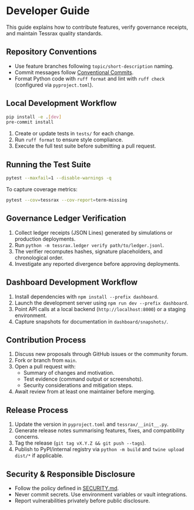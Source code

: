# Developer Guide

This guide explains how to contribute features, verify governance receipts, and maintain Tessrax quality standards.

## Repository Conventions

- Use feature branches following `topic/short-description` naming.
- Commit messages follow [Conventional Commits](https://www.conventionalcommits.org/en/v1.0.0/).
- Format Python code with `ruff format` and lint with `ruff check` (configured via `pyproject.toml`).

## Local Development Workflow

```bash
pip install -e .[dev]
pre-commit install
```

1. Create or update tests in `tests/` for each change.
2. Run `ruff format` to ensure style compliance.
3. Execute the full test suite before submitting a pull request.

## Running the Test Suite

```bash
pytest --maxfail=1 --disable-warnings -q
```

To capture coverage metrics:

```bash
pytest --cov=tessrax --cov-report=term-missing
```

## Governance Ledger Verification

1. Collect ledger receipts (JSON Lines) generated by simulations or production deployments.
2. Run `python -m tessrax.ledger verify path/to/ledger.jsonl`.
3. The verifier recomputes hashes, signature placeholders, and chronological order.
4. Investigate any reported divergence before approving deployments.

## Dashboard Development Workflow

1. Install dependencies with `npm install --prefix dashboard`.
2. Launch the development server using `npm run dev --prefix dashboard`.
3. Point API calls at a local backend (`http://localhost:8000`) or a staging environment.
4. Capture snapshots for documentation in `dashboard/snapshots/`.

## Contribution Process

1. Discuss new proposals through GitHub issues or the community forum.
2. Fork or branch from `main`.
3. Open a pull request with:
   - Summary of changes and motivation.
   - Test evidence (command output or screenshots).
   - Security considerations and mitigation steps.
4. Await review from at least one maintainer before merging.

## Release Process

1. Update the version in `pyproject.toml` and `tessrax/__init__.py`.
2. Generate release notes summarising features, fixes, and compatibility concerns.
3. Tag the release (`git tag vX.Y.Z && git push --tags`).
4. Publish to PyPI/internal registry via `python -m build` and `twine upload dist/*` if applicable.

## Security & Responsible Disclosure

- Follow the policy defined in [SECURITY.md](../SECURITY.md).
- Never commit secrets. Use environment variables or vault integrations.
- Report vulnerabilities privately before public disclosure.
